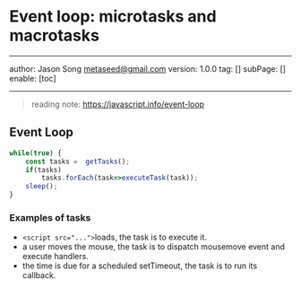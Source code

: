 # Event loop: microtasks and macrotasks
---
author: Jason Song <metaseed@gmail.com>
version: 1.0.0
tag: []
subPage: []
enable: [toc]

---

> reading note: https://javascript.info/event-loop

## Event Loop
```js
while(true) {
    const tasks =  getTasks();
    if(tasks)
        tasks.forEach(task=>executeTask(task));
    sleep();
}
```
### Examples of tasks
*  `<script src="...">`loads, the task is to execute it.
* a user moves the mouse, the task is to dispatch mousemove event and execute handlers.
* the time is due for a scheduled setTimeout, the task is to run its callback.
